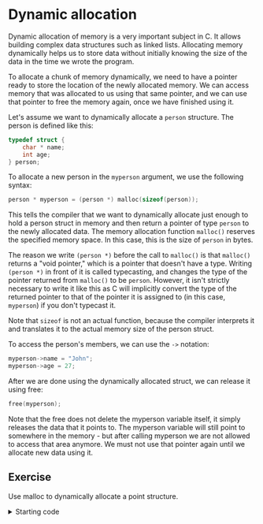 # Dynamic allocation

Dynamic allocation of memory is a very important subject in C. It allows building complex data structures such as linked lists. Allocating memory dynamically helps us to store data without initially knowing the size of the data in the time we wrote the program.

To allocate a chunk of memory dynamically, we need to have a pointer ready to store the location of the newly allocated memory. We can access memory that was allocated to us using that same pointer, and we can use that pointer to free the memory again, once we have finished using it.

Let's assume we want to dynamically allocate a `person` structure. The person is defined like this:

```c
typedef struct {
    char * name;
    int age;
} person;
```

To allocate a new person in the `myperson` argument, we use the following syntax:

```c
person * myperson = (person *) malloc(sizeof(person));
```

This tells the compiler that we want to dynamically allocate just enough to hold a person struct in memory and then return a pointer of type `person` to the newly allocated data. The memory allocation function `malloc()` reserves the specified memory space. In this case, this is the size of `person` in bytes.

The reason we write `(person *)` before the call to `malloc()` is that `malloc()` returns a "void pointer," which is a pointer that doesn't have a type. Writing `(person *)` in front of it is called typecasting, and changes the type of the pointer returned from `malloc()` to be `person`. However, it isn't strictly necessary to write it like this as C will implicitly convert the type of the returned pointer to that of the pointer it is assigned to (in this case, `myperson`) if you don't typecast it.

Note that `sizeof` is not an actual function, because the compiler interprets it and translates it to the actual memory size of the person struct.

To access the person's members, we can use the `->` notation:

```c
myperson->name = "John";
myperson->age = 27;
```

After we are done using the dynamically allocated struct, we can release it using free:

```c
free(myperson);
```

Note that the free does not delete the myperson variable itself, it simply releases the data that it points to. The myperson variable will still point to somewhere in the memory - but after calling myperson we are not allowed to access that area anymore. We must not use that pointer again until we allocate new data using it.

## Exercise

Use malloc to dynamically allocate a point structure.

<details>
<summary>Starting code</summary>

```c
#include <stdio.h>
#include <stdlib.h>

typedef struct {
	int x;
	int y;
} point;

int main() {
	point *mypoint = NULL;

	// Dynamically allocate a new point structure which mypoint points to here

	mypoint->x = 10;
	mypoint->y = 5;
	printf("mypoint coordinates: %d, %d\n", mypoint->x, mypoint->y);

	free(mypoint);
	return 0;
}
```

</details>
